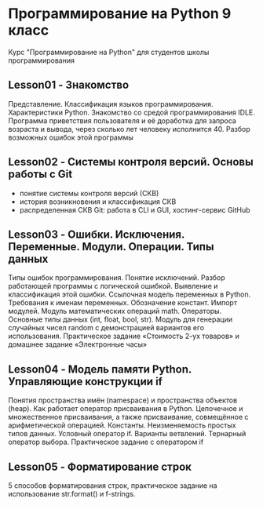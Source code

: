 # Программирование на Python 9 класс
Курс "Программирование на Python" для студентов школы программирования

## Lesson01 - Знакомство
Представление. Классификация языков программирования. Характеристики Python. Знакомство со средой программирования IDLE. Программа приветствия пользователя и её доработка для запроса возраста и вывода, через сколько лет человеку исполнится 40. Разбор возможных ошибок этой программы

## Lesson02 - Системы контроля версий. Основы работы с Git
- понятие системы контроля версий (СКВ)
- история возникновения и классификация СКВ
- распределенная СКВ Git: работа в CLI и GUI, хостинг-сервис GitHub

## Lesson03 - Ошибки. Исключения. Переменные. Модули. Операции. Типы данных
Типы ошибок программирования. Понятие исключений. Разбор работающей программы с логической ошибкой. Выявление и классификация этой ошибки. Ссылочная модель переменных в Python. Требования к именам переменных. Обозначение констант. Импорт модулей. Модуль математических операций math. Операторы. Основные типы данных (int, float, bool, str). Модуль для генерации случайных чисел random с демонстрацией вариантов его использования. Практическое задание «Стоимость 2-ух товаров» и домашнее задание «Электронные часы»

## Lesson04 - Модель памяти Python. Управляющие конструкции if
Понятия пространства имён (namespace) и пространства объектов (heap). Как работает оператор присваивания в Python. Цепочечное и множественное присваивания, а также присваивание, совмещённое с арифметической операцией. Константы. Неизменяемость простых типов данных. Условный оператор if. Варианты ветвлений. Тернарный оператор выбора. Практическое задание c оператором if

## Lesson05 - Форматирование строк
5 способов форматирования строк, практическое задание на использование str.format() и f-strings.